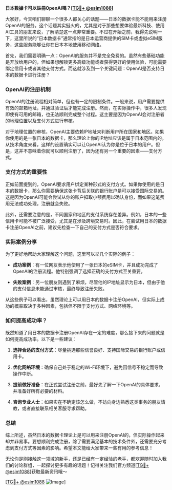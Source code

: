 **日本數據卡可以註冊OpenAI嗎？[[TG💪+ @esim1088](https://t.me/s/esim1088)]**

大家好，今天咱们聊聊一个很多人都关心的话题——日本的数据卡能不能用来注册OpenAI的服务。这个话题其实挺火的，尤其是对于那些想要体验最新科技、使用AI工具的朋友来说，了解清楚这一点非常重要。不过在开始之前，我得先说明一下，这里所说的“日本数据卡”通常指的是日本运营商提供的SIM卡或虚拟eSIM服务，这些服务能够让你在日本本地使用移动网络。

首先，我们需要明确一点：OpenAI的服务并不是完全免费的。虽然有些基础功能是开放给用户的，但如果想解锁更多高级功能或者获得更好的使用体验，可能需要绑定信用卡或者其他支付方式。而这就涉及到一个关键问题：OpenAI是否支持日本的数据卡进行注册？

### OpenAI的注册机制

OpenAI的注册流程相对简单，但也有一定的限制条件。一般来说，用户需要提供有效的邮箱地址，并通过验证后才能完成注册。然而，在实际操作中，很多人发现即使有可用的邮箱，也无法顺利完成整个过程。这主要是因为OpenAI会对注册者的地理位置以及支付方式进行审核。

对于地理位置的审核，OpenAI主要依赖IP地址来判断用户所在国家和地区。如果你使用的是一张日本的数据卡，那么理论上你的IP地址应该是属于日本范围内的。从技术角度来看，这样的设置确实可以让OpenAI认为你是位于日本的用户。但是，这并不意味着你就可以顺利注册了，因为还有另一个重要的因素——支付方式。

### 支付方式的重要性

正如前面提到的，OpenAI要求用户绑定某种形式的支付方式。如果你使用的是日本的数据卡，那么你需要确保这张卡背后关联的银行账户是可以接受国际交易的。这是因为OpenAI可能会尝试从你的账户扣取小额费用以确认身份，而如果这笔费用无法成功处理，注册就会失败。

此外，还需要注意的是，不同国家和地区的支付系统存在差异。例如，日本的一些信用卡可能不被广泛接受，尤其是在涉及跨境交易时。因此，在尝试用日本的数据卡注册OpenAI之前，建议先检查一下自己的支付方式是否符合要求。

### 实际案例分享

为了更好地帮助大家理解这个问题，这里可以举几个实际的例子：

- **成功案例**：有一位网友表示他使用了一张日本的eSIM卡，并且成功完成了OpenAI的注册流程。他特别强调了选择正确的支付方式至关重要。
  
- **失败案例**：另一位朋友则遇到了麻烦，尽管他的IP地址显示为日本，但由于他的支付信息未能通过审核，最终导致注册失败。

从这些例子可以看出，虽然理论上可以用日本的数据卡注册OpenAI，但实际上成功的概率取决于多种因素，包括但不限于支付方式、网络环境等。

### 如何提高成功率？

既然知道了用日本的数据卡注册OpenAI存在一定的难度，那么接下来的问题就是如何提高成功率。以下是一些建议：

1. **选择合适的支付方式**：尽量挑选那些信誉良好、支持国际交易的银行账户或信用卡。
   
2. **优化网络环境**：确保自己处于稳定的Wi-Fi环境下，避免因信号不稳定而导致操作中断。

3. **提前做好准备**：在正式尝试注册之前，最好先了解一下OpenAI的具体要求，并准备好所有必要的材料。

4. **咨询专业人士**：如果实在不确定该怎么做，不妨向身边熟悉这类事务的朋友请教，或者直接联系相关客服寻求帮助。

### 总结

综上所述，虽然日本的数据卡理论上是可以用来注册OpenAI的，但实际操作起来却并非易事。要想顺利完成注册，除了需要满足基本的技术条件外，还需要充分考虑到支付方式等因素的影响。希望本文能给大家带来一些有用的参考信息！

无论你是刚接触这一领域的新手，还是已经有一定经验的老手，都欢迎随时加入我们的讨论群组，一起探讨更多有趣的话题！记得关注我们官方频道[[TG💪+ @esim1088](https://t.me/s/esim1088)]获取最新资讯哦～

[[TG💪+ @esim1088](https://t.me/s/esim1088) ![Image](https://i.postimg.cc/4NQfJmqS/Snipaste-2025-05-13-00-14-12.png)]